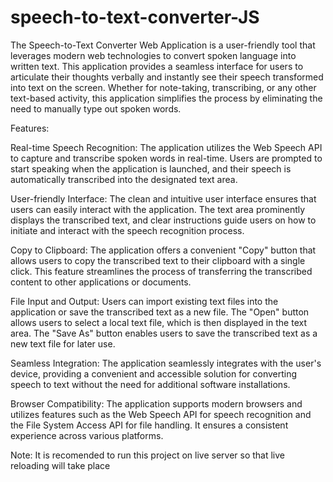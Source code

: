 # speech-to-text-converter-JS
The Speech-to-Text Converter Web Application is a user-friendly tool that leverages modern web technologies to convert spoken language into written text. This application provides a seamless interface for users to articulate their thoughts verbally and instantly see their speech transformed into text on the screen. Whether for note-taking, transcribing, or any other text-based activity, this application simplifies the process by eliminating the need to manually type out spoken words.

Features:

Real-time Speech Recognition: The application utilizes the Web Speech API to capture and transcribe spoken words in real-time. Users are prompted to start speaking when the application is launched, and their speech is automatically transcribed into the designated text area.

User-friendly Interface: The clean and intuitive user interface ensures that users can easily interact with the application. The text area prominently displays the transcribed text, and clear instructions guide users on how to initiate and interact with the speech recognition process.

Copy to Clipboard: The application offers a convenient "Copy" button that allows users to copy the transcribed text to their clipboard with a single click. This feature streamlines the process of transferring the transcribed content to other applications or documents.

File Input and Output: Users can import existing text files into the application or save the transcribed text as a new file. The "Open" button allows users to select a local text file, which is then displayed in the text area. The "Save As" button enables users to save the transcribed text as a new text file for later use.

Seamless Integration: The application seamlessly integrates with the user's device, providing a convenient and accessible solution for converting speech to text without the need for additional software installations.

Browser Compatibility: The application supports modern browsers and utilizes features such as the Web Speech API for speech recognition and the File System Access API for file handling. It ensures a consistent experience across various platforms.


Note:
It is recomended to run this project on live server so that live reloading will take place 
